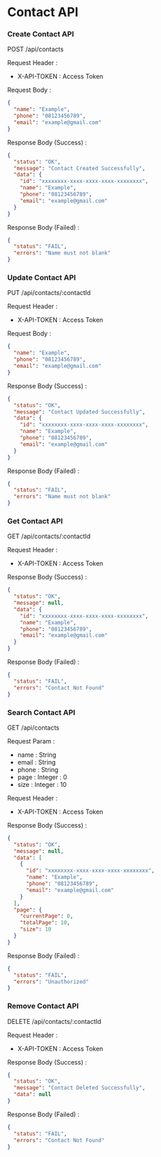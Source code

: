 # Contact API

### Create Contact API

POST /api/contacts

Request Header :

- X-API-TOKEN : Access Token

Request Body :

```json
{
  "name": "Example",
  "phone": "08123456789",
  "email": "example@gmail.com"
}
```

Response Body (Success) :

```json
{
  "status": "OK",
  "message": "Contact Created Successfully",
  "data": {
    "id": "xxxxxxxx-xxxx-xxxx-xxxx-xxxxxxxx",
    "name": "Example",
    "phone": "08123456789",
    "email": "example@gmail.com"
  }
}
```

Response Body (Failed) :

```json
{
  "status": "FAIL",
  "errors": "Name must not blank"
}
```

### Update Contact API

PUT /api/contacts/:contactId

Request Header :

- X-API-TOKEN : Access Token

Request Body :

```json
{
  "name": "Example",
  "phone": "08123456789",
  "email": "example@gmail.com"
}
```

Response Body (Success) :

```json
{
  "status": "OK",
  "message": "Contact Updated Successfully",
  "data": {
    "id": "xxxxxxxx-xxxx-xxxx-xxxx-xxxxxxxx",
    "name": "Example",
    "phone": "08123456789",
    "email": "example@gmail.com"
  }
}
```

Response Body (Failed) :

```json
{
  "status": "FAIL",
  "errors": "Name must not blank"
}
```

### Get Contact API

GET /api/contacts/:contactId

Request Header :

- X-API-TOKEN : Access Token

Response Body (Success) :

```json
{
  "status": "OK",
  "message": null,
  "data": {
    "id": "xxxxxxxx-xxxx-xxxx-xxxx-xxxxxxxx",
    "name": "Example",
    "phone": "08123456789",
    "email": "example@gmail.com"
  }
}
```

Response Body (Failed) :

```json
{
  "status": "FAIL",
  "errors": "Contact Not Found"
}
```

### Search Contact API

GET /api/contacts

Request Param :
 
- name : String
- email : String
- phone : String
- page : Integer : 0
- size : Integer : 10

Request Header :

- X-API-TOKEN : Access Token

Response Body (Success) :

```json
{
  "status": "OK",
  "message": null,
  "data": [
    {
      "id": "xxxxxxxx-xxxx-xxxx-xxxx-xxxxxxxx",
      "name": "Example",
      "phone": "08123456789",
      "email": "example@gmail.com"
    }
  ],
  "page": {
    "currentPage": 0,
    "totalPage": 10,
    "size": 10
  }
}
```

Response Body (Failed) :

```json
{
  "status": "FAIL",
  "errors": "Unauthorized"
}
```

### Remove Contact API

DELETE /api/contacts/:contactId

Request Header :

- X-API-TOKEN : Access Token

Response Body (Success) :

```json
{
  "status": "OK",
  "message": "Contact Deleted Successfully",
  "data": null
}
```

Response Body (Failed) :

```json
{
  "status": "FAIL",
  "errors": "Contact Not Found"
}
```